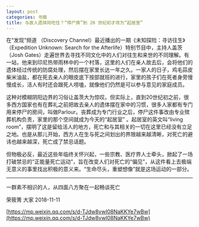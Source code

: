 ```yaml
---
layout: post
categories: 书摘
title: 与故人遗体同吃住？“停尸房”到 20 世纪初才改为“起居室”
---
```


在“发现”频道 （Discovery Channel）最近播出的一期《未知探险：寻访往生》（Expedition Unknown: Search for the Afterlife）特别节目中，主持人盖茨（Josh Gates）走遍世界去寻找不同文化中的人们对往生和来世的不同理解。有一站，他来到印尼热带雨林中的一个村落，这里的人们在亲人故去后，会将他们的遗体经过传统的防腐处理，然后摆在家里长达一年之久。一家人的日子，鸡毛蒜皮柴米油盐，都在死去亲人的眼皮底下按部就班的进行，家里的孩子们在死者身旁慢慢成长，活人有时还会跟死人唠嗑，就像他们仍然是可以参与意见的家庭成员。

这种对模糊阴阳边界的习俗让盖茨大为惊叹。但实际上，直到20世纪初之前，很多西方国家也有在葬礼之前把故去亲人的遗体摆在家中的习惯，很多人家都有专门用来停尸的房间，叫做Parlour。丧葬成为专门行业之后，停尸这件事改由专业殡葬机构负责，家里的那个空间就成为今天的“起居室” 。起居室的英文叫“living room”，摆明了这是留给活人的地方，死亡和与其相关的一切在这里已经没有立足之地。也是从那儿开始，西方人在生与死之间划出的界限越来越清晰，对死亡的避讳也越来越深，死亡成了禁忌话题。

但物极必反，最近这些年临终关怀兴起，一些宗教、医疗界人士牵头，掀起了一场打破禁忌的“正能量死亡运动”，旨在改变人们对死亡的“偏见”，从这件看上去极端无意义的事里找出积极的意义来。“生命尽头，重塑想像”就是这场运动的一部分。

---

一群素不相识的人，从四面八方聚在一起畅谈死亡

荣筱箐  大家  2018-11-11

[https://mp.weixin.qq.com/s/d-TJdw8vwI08NaKKYe7wBw](https://mp.weixin.qq.com/s/d-TJdw8vwI08NaKKYe7wBw)